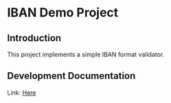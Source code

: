 # IBAN Demo Project

## Introduction
This project implements a simple IBAN format validator.

## Development Documentation
Link: [Here](./docs/Development.md)
